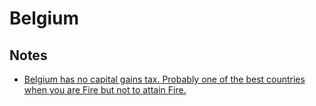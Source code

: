 # Belgium

## Notes

- [Belgium has no capital gains tax. Probably one of the best countries when you are Fire but not to attain Fire.](https://www.reddit.com/r/EuropeFIRE/comments/z1mcov/best_european_country_for_fire_optimizing_for_low/)
